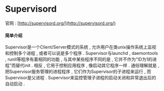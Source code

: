# Supervisord

官网 : [http://supervisord.org/](http://supervisord.org/)

#### 简单介绍

Supervisor是一个Client/Server模式的系统 , 允许用户在类unix操作系统上监视和控制多个进程 , 或者可以说是多个程序 . Supervisor与launchd , daemontools , runit等程序有着相同的功能 , 与其中某些程序不同的是 , 它并不作为"ID为1的进程"而替代init . 相反 , 它用于控制应用程序 , 像启动其它程序一样 . 通俗理解就是 , 把Supervisor服务管理的进程程序 , 它们作为Supervisor的子进程来运行 , 而Supervisor是父进程 . Supervisor来监控管理子进程的启动关闭和异常退出后的自动启动 . 



